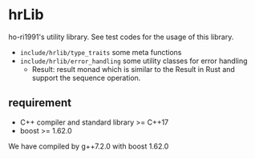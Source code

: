# hrLib
ho-ri1991's utility library.
See test codes for the usage of this library.
- `include/hrlib/type_traits` some meta functions
- `include/hrlib/error_handling` some utility classes for error handling
  - Result: result monad which is similar to the Result in Rust and support the sequence operation.

## requirement
- C++ compiler and standard library >= C++17
- boost >= 1.62.0

We have compiled by g++7.2.0 with boost 1.62.0

